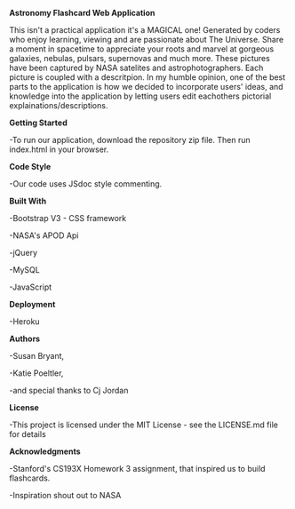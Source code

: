 **Astronomy Flashcard Web Application**

This isn't a practical application it's a  MAGICAL one!
Generated by coders who enjoy learning, viewing and are passionate about The Universe. Share a moment in spacetime to appreciate your roots and marvel at gorgeous galaxies, nebulas, pulsars, supernovas and much more. These pictures have been captured by NASA satelites and astrophotographers. Each picture is coupled with a descritpion. 
In my humble opinion, one of the best parts to the application is how we decided to incorporate users' ideas, and knowledge into the application by letting users edit eachothers pictorial explainations/descriptions.

**Getting Started**

-To run our application, download the repository zip file. Then run index.html in your browser.

**Code Style**

-Our code uses JSdoc style commenting.


**Built With**

-Bootstrap V3 - CSS framework

-NASA's APOD Api 

-jQuery

-MySQL

-JavaScript

**Deployment**

-Heroku


**Authors**

-Susan Bryant,

-Katie Poeltler,

-and special thanks to Cj Jordan

**License**

-This project is licensed under the MIT License - see the LICENSE.md file for details

**Acknowledgments**

-Stanford's CS193X Homework 3 assignment, that inspired us to build flashcards. 

-Inspiration shout out to NASA


